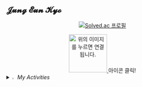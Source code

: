 ## 𝓙𝓾𝓷𝓰 𝓔𝓾𝓷 𝓚𝔂𝓸

<div align="center">
  
[![Solved.ac
프로필](http://mazassumnida.wtf/api/generate_badge?boj=kyoc)](https://solved.ac/kyoc)

<a href="https://kyo-0209.notion.site/0e677e5ec6c3467a993e3ebef1fee2b6?pvs=4" target="_blank">
    <img src="https://upload.wikimedia.org/wikipedia/commons/thumb/e/e9/Notion-logo.svg/1024px-Notion-logo.svg.png" alt="위의 이미지를 누르면 연결됩니다." width="100" height="100">
</a>
 아이콘 클릭!
</div>

<i>
<details>
<summary>
  <img src="https://cdn3.emoji.gg/emojis/6007-shaun-thumbsup.png" alt="Eyes" width="2%" /> My Activities
</summary>
   <br>
  
![js](https://img.shields.io/badge/JavaScript-F7DF1E?style=for-the-badge&logo=JavaScript&logoColor=white) ![html](https://img.shields.io/badge/HTML5-E34F26?style=for-the-badge&logo=html5&logoColor=white) ![css](https://img.shields.io/badge/CSS-239120?&style=for-the-badge&logo=css3&logoColor=white) ![react](https://img.shields.io/badge/React-20232A?style=for-the-badge&logo=react&logoColor=61DAFB)  
![MySQL](https://img.shields.io/badge/mysql-%2300f.svg?style=for-the-badge&logo=mysql&logoColor=white) ![java](https://img.shields.io/badge/Java-ED8B00?style=for-the-badge&logo=openjdk&logoColor=white) ![c](https://img.shields.io/badge/C-00599C?style=for-the-badge&logo=c&logoColor=white) ![python](https://img.shields.io/badge/Python-14354C?style=for-the-badge&logo=python&logoColor=white) ![kotlin](https://img.shields.io/badge/Kotlin-0095D5?&style=for-the-badge&logo=kotlin&logoColor=white) ![spring](https://img.shields.io/badge/Spring-6DB33F?style=for-the-badge&logo=spring&logoColor=white) 

</details>

</i>
